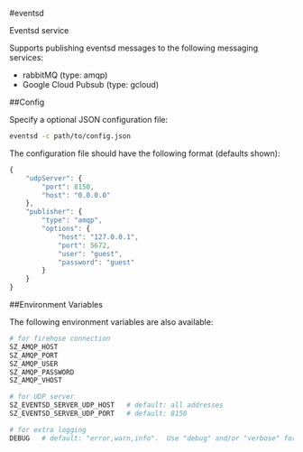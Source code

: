 #eventsd

Eventsd service

Supports publishing eventsd messages to the following messaging services:

* rabbitMQ (type: amqp)
* Google Cloud Pubsub (type: gcloud)

##Config

Specify a optional JSON configuration file:

```bash
eventsd -c path/to/config.json
```
The configuration file should have the following format (defaults shown):

```javascript
{
    "udpServer": {
        "port": 8150,
        "host": "0.0.0.0"
    },
    "publisher": {
        "type": "amqp",
        "options": {
            "host": "127.0.0.1",
            "port": 5672,
            "user": "guest",
            "password": "guest"
        }
    }
}
```

##Environment Variables

The following environment variables are also available:

```bash
# for firehose connection
SZ_AMQP_HOST
SZ_AMQP_PORT
SZ_AMQP_USER
SZ_AMQP_PASSWORD
SZ_AMQP_VHOST

# for UDP server
SZ_EVENTSD_SERVER_UDP_HOST   # default: all addresses
SZ_EVENTSD_SERVER_UDP_PORT   # default: 8150

# for extra logging
DEBUG   # default: "error,warn,info".  Use "debug" and/or "verbose" for more logs
```
